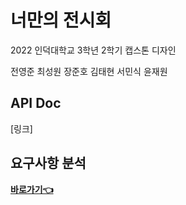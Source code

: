 # 너만의 전시회
2022 인덕대학교 3학년 2학기 캡스톤 디자인

전영준
최성원
장준호
김태현 
서민식
윤재원

## API Doc
[링크]

## 요구사항 분석
[**바로가기👈**](https://github.com/Induk-Capstone-Culture-island/.github#%EC%9A%94%EA%B5%AC%EC%82%AC%ED%95%AD-%EB%B6%84%EC%84%9D)
